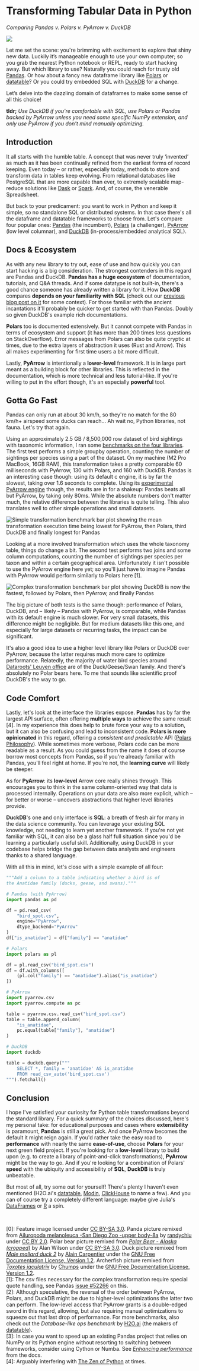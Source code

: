 # Transforming Tabular Data in Python

_Comparing Pandas v. Polars v. PyArrow v. DuckDB_

<img style="max-width: 15rem;" src="images/animal-collage.jpg">
<!-- ![Feature image showing four pictures of a panda, a polar bear, a duck, and an archerfish](images/animal-collage.jpg) -->

Let me set the scene: you're brimming with excitement to explore that shiny new data. Luckily it’s manageable enough to use your own computer; so you grab the nearest Python notebook or REPL, ready to start hacking away. But which library to use? Naturally you could reach for trusty old [Pandas](https://pandas.pydata.org/). Or how about a fancy new dataframe library like [Polars](https://www.pola.rs/) or [datatable](https://github.com/h2oai/datatable)? Or you could try embedded SQL with [DuckDB](https://duckdb.org/) for a change.

Let’s delve into the dazzling domain of dataframes to make some sense of all this choice!

__tldr;__ _Use DuckDB if you're comfortable with SQL, use Polars or Pandas backed by PyArrow unless you need some specific NumPy extension, and only use PyArrow if you don't mind manually optimizing._

## Introduction

It all starts with the humble table. A concept that was never truly ‘invented’ as much as it has been continually refined from the earliest forms of record keeping. Even today – or rather, especially today, methods to store and transform data in tables keep evolving. From relational databases like PostgreSQL that are more capable than ever, to extremely scalable map-reduce solutions like [Dask](https://www.dask.org/) or [Spark](https://www.dask.org/). And, of course, the venerable Spreadsheet.

But back to your predicament: you want to work in Python and keep it simple, so no standalone SQL or distributed systems. In that case there's all the dataframe and datatable frameworks to choose from. Let's compare four popular ones: [Pandas](https://pandas.pydata.org/) (the incumbent), [Polars](https://www.pola.rs/) (a challenger), [PyArrow](https://arrow.apache.org/docs/python/index.html) (low level columnar), and [DuckDB](https://duckdb.org/) (in-process/embedded analytical SQL). 


## Docs & Ecosystem

As with any new library to try out, ease of use and how quickly you can start hacking is a big consideration. The strongest contenders in this regard are Pandas and DuckDB. __Pandas has a huge ecosystem__ of documentation, tutorials, and Q&A threads. And if some datatype is not built-in, there's a good chance someone has already written a library for it. How __DuckDB__ compares __depends on your familiarity with SQL__ (check out our [previous blog post on it](https://dataroots.io/research/contributions/what-the-duckdb/) for some context). For those familiar with the ancient incantations it'll probably be quicker to get started with than Pandas. Doubly so given DuckDB's example rich documentations.

__Polars__ too is documented extensively. But it cannot compete with Pandas in terms of ecosystem and support (it has more than 200 times less questions on StackOverflow). Error messages from Polars can also be quite cryptic at times, due to the extra layers of abstraction it uses (Rust and Arrow). This all makes experimenting for first time users a bit more difficult.

Lastly, __PyArrow__ is intentionally a __lower-level__ framework. It is in large part meant as a building block for other libraries. This is reflected in the documentation, which is more technical and less tutorial-like. If you're willing to put in the effort though, it's an especially __powerful__ tool.


## Gotta Go Fast

Pandas can only run at about 30 km/h, so they're no match for the 80 km/h+ airspeed some ducks can reach... Ah wait no, Python libraries, not fauna. Let's try that again.

Using an approximately 2.5 GB / 8,500,000 row dataset of bird sightings with taxonomic information, I ran some [benchmarks on the four libraries](https://github.com/datarootsio/transforming-tabular-data). The first test performs a simple groupby operation, counting the number of sightings per species using a part of the dataset. On my machine (M2 Pro MacBook, 16GB RAM), this transformation takes a pretty comparable 60 milliseconds with PyArrow, 130 with Polars, and 160 with DuckDB. Pandas is an interesting case though: using its default c engine, it is by far the slowest, taking over 1.6 seconds to complete. Using its [experimental PyArrow engine](https://datapythonista.me/blog/pandas-20-and-the-arrow-revolution-part-i) though, the results are in for a shakeup: Pandas beats all but PyArrow, by taking only 80ms. While the absolute numbers don't matter much, the relative difference between the libraries is quite telling. This also translates well to other simple operations and small datasets.

![Simple transformation benchmark bar plot showing the mean transformation execution time being lowest for PyArrow, then Polars, third DuckDB and finally longest for Pandas](./images/simple-transformation.png)

Looking at a more involved transformation which uses the whole taxonomy table, things do change a bit. The second test performs two joins and some column computations, counting the number of sightings per species per taxon and within a certain geographical area. Unfortunately it isn't possible to use the PyArrow engine here yet; so you'll just have to imagine Pandas with PyArrow would perform similarly to Polars here [1].

![Complex transformation benchmark bar plot showing DuckDB is now the fastest, followed by Polars, then PyArrow, and finally Pandas](./images/complex-transformation.png)

The big picture of both tests is the same though: performance of Polars, DuckDB, and – likely – Pandas with PyArrow, is comparable, while Pandas with its default engine is much slower. For very small datasets, this difference might be negligible. But for medium datasets like this one, and especially for large datasets or recurring tasks, the impact can be significant.

It's also a good idea to use a higher level library like Polars or DuckDB over PyArrow, because the latter requires much more care to optimize performance. Relatedly, the majority of water bird species around [Dataroots' Leuven office](https://dataroots.io/contact-us/) are of the Duck/Geese/Swan family. And there's absolutely no Polar bears here. To me that sounds like scientific proof DuckDB's the way to go.


## Code Comfort

Lastly, let's look at the interface the libraries expose. __Pandas__ has by far the largest API surface, often offering __multiple ways__ to achieve the same result [4]. In my experience this does help to brute force your way to a solution, but it can also be confusing and lead to inconsistent code. __Polars is more opinionated__ in this regard, offering a _consistent and predictable_ API ([Polars Philosophy](https://pola-rs.github.io/polars-book/user-guide/#philosophy)). While sometimes more verbose, Polars code can be more readable as a result. As you could guess from the name it does of course borrow most concepts from Pandas, so if you're already familiar with Pandas, you'll feel right at home. If you're not, the __learning curve__ will likely be steeper.

As for __PyArrow__: its __low-level__ Arrow core really shines through. This encourages you to think in the same column-oriented way that data is processed internally. Operations on your data are also more explicit, which – for better or worse – uncovers abstractions that higher level libraries provide.

__DuckDB__'s one and only interface is __SQL__: a breath of fresh air for many in the data science community. You can leverage your existing SQL knowledge, not needing to learn yet another framework. If you're not yet familiar with SQL, it can also be a glass half full situation since you'd be learning a particularly useful skill. Additionally, using DuckDB in your codebase helps bridge the gap between data analysts and engineers thanks to a shared language.

With all this in mind, let's close with a simple example of all four:

```python
"""Add a column to a table indicating whether a bird is of
the Anatidae family (ducks, geese, and swans)."""

# Pandas (with PyArrow)
import pandas as pd

df = pd.read_csv(
    "bird_spot.csv",
    engine="PyArrow",
    dtype_backend="PyArrow"
)
df["is_anatidae"] = df["family"] == "anatidae"

# Polars
import polars as pl

df = pl.read_csv("bird_spot.csv")
df = df.with_columns([
    (pl.col("family") == "anatidae").alias("is_anatidae")
])

# PyArrow
import pyarrow.csv
import pyarrow.compute as pc

table = pyarrow.csv.read_csv("bird_spot.csv")
table = table.append_column(
    "is_anatidae",
    pc.equal(table["family"], "anatidae")
)

# DuckDB
import duckdb

table = duckdb.query("""
    SELECT *, family = 'anatidae' AS is_anatidae
    FROM read_csv_auto('bird_spot.csv')
""").fetchall()
```


## Conclusion

I hope I've satisfied your curiosity for Python table transformations beyond the standard library. For a quick summary of the choices discussed, here's my personal take: for educational purposes and cases where __extensibility__ is paramount, __Pandas__ is still a great pick. And once PyArrow becomes the default it might reign again. If you'd rather take the easy road to __performance__ with nearly the same __ease-of-use__, choose __Polars__ for your next green field project. If you're looking for a __low-level__ library to build upon (e.g. to create a library of point-and-click transformations), __PyArrow__ might be the way to go. And if you're looking for a combination of Polars' __speed__ with the ubiquity and accessibility of __SQL__, __DuckDB__ is truly unbeatable.

But most of all, try some out for yourself! There's plenty I haven't even mentioned (H2O.ai's [datatable](https://github.com/h2oai/datatable), [Modin](https://modin.readthedocs.io/en/latest/), [ClickHouse](https://clickhouse.tech/) to name a few). And you can of course try a completely different language: maybe give Julia's [DataFrames](https://dataframes.juliadata.org/stable/) or [R](https://www.r-project.org/) a spin.

<br>

[0]: Feature image licensed under [CC BY-SA 3.0](https://creativecommons.org/licenses/by-sa/3.0/). Panda picture remixed from [Ailuropoda melanoleuca -San Diego Zoo -upper body-8a](https://commons.wikimedia.org/wiki/File:Ailuropoda_melanoleuca_-San_Diego_Zoo_-upper_body-8a.jpg) by [randychiu](https://www.flickr.com/photos/25201018@N04) under [CC BY 2.0](https://creativecommons.org/licenses/by/2.0/). Polar bear picture remixed from [_Polar Bear - Alaska (cropped)_](https://commons.wikimedia.org/wiki/File:Polar_Bear_-_Alaska_(cropped).jpg) by Alan Wilson under [CC BY-SA 3.0](https://creativecommons.org/licenses/by-sa/3.0/deed.en). Duck picture remixed from [_Male mallard duck 2_](https://commons.wikimedia.org/wiki/File:Male_mallard_duck_2.jpg) by [Alain Carpentier](http://alaincarpentier.com/) under the [GNU Free Documentation License, Version 1.2](https://commons.wikimedia.org/wiki/Commons:GNU_Free_Documentation_License,_version_1.2). Archerfish picture remixed from [_Toxotes jaculatrix_](https://commons.wikimedia.org/wiki/File:Toxotes_jaculatrix.jpg) by [Chumps](https://commons.wikimedia.org/wiki/User:Chrumps) under the [GNU Free Documentation License, Version 1.2](https://commons.wikimedia.org/wiki/Commons:GNU_Free_Documentation_License,_version_1.2).  
[1]: The csv files necessary for the complex transformation require special quote handling, see Pandas [issue #52266](https://github.com/pandas-dev/pandas/issues/52266) on this.  
[2]: Although speculative, the reversal of the order between PyArrow, Polars, and DuckDB might be due to higher-level optimizations the latter two can perform. The low-level access that PyArrow grants is a double-edged sword in this regard, allowing, but also requiring manual optimizations to squeeze out that last drop of performance. For more benchmarks, also check out the _Database-like ops benchmark_ by [H2O.ai](https://h2o.ai/) (the makers of [datatable](https://github.com/h2oai/datatable)).  
[3]: In case you want to speed up an existing Pandas project that relies on NumPy or its Python engine without resorting to switching between frameworks, consider using Cython or Numba. See [_Enhancing performance_](https://pandas.pydata.org/docs/user_guide/enhancingperf.html) from the docs.  
[4]: Arguably interfering with [The Zen of Python](https://peps.python.org/pep-0020/) at times.
